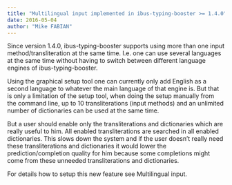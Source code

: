 ```yaml
---
title: "Multilingual input implemented in ibus-typing-booster >= 1.4.0"
date: 2016-05-04
author: "Mike FABIAN"
---
```


Since version 1.4.0, ibus-typing-booster supports using more than one input method/transliteration at the same time. I.e. one can use several languages at the same time without having to switch between different language engines of ibus-typing-booster.

Using the graphical setup tool one can currently only add English as a second language to whatever the main language of that engine is. But that is only a limitation of the setup tool, when doing the setup manually from the command line, up to 10 transliterations (input methods) and an unlimited number of dictionaries can be used at the same time.

But a user should enable only the transliterations and dictionaries which are really useful to him. All enabled transliterations are searched in all enabled dictionaries. This slows down the system and if the user doesn’t really need these transliterations and dictionaries it would lower the prediction/completion quality for him because some completions might come from these unneeded transliterations and dictionaries.

For details how to setup this new feature see Multilingual input.